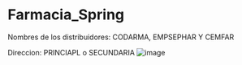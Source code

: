 # Farmacia_Spring

Nombres de los distribuidores: CODARMA, EMPSEPHAR Y CEMFAR

Direccion: PRINCIAPL o SECUNDARIA
![image](https://user-images.githubusercontent.com/90325961/195920479-f2d74e29-b775-4c30-aed5-2ce8a3467141.png)
